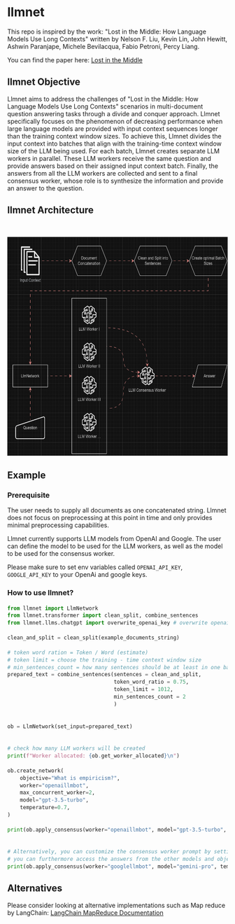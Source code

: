 # llmnet

This repo is inspired by the work: "Lost in the Middle: How Language Models Use Long Contexts" written by Nelson F. Liu, Kevin Lin, John Hewitt, Ashwin Paranjape, Michele Bevilacqua, Fabio Petroni, Percy Liang.

You can find the paper here: [Lost in the Middle](https://arxiv.org/abs/2307.03172)

## llmnet Objective

Llmnet aims to address the challenges of "Lost in the Middle: How Language Models Use Long Contexts" scenarios in multi-document question answering tasks through a divide and conquer approach. Llmnet specifically focuses on the phenomenon of decreasing performance when large language models are provided with input context sequences longer than the training context window sizes. To achieve this, Llmnet divides the input context into batches that align with the training-time context window size of the LLM being used. For each batch, Llmnet creates separate LLM workers in parallel. These LLM workers receive the same question and provide answers based on their assigned input context batch. Finally, the answers from all the LLM workers are collected and sent to a final consensus worker, whose role is to synthesize the information and provide an answer to the question.

## llmnet Architecture

<br>

<p align="center">
  <img src="assets/llmnet.gif" alt="llmnet architecture" height="500">
</p>

## Example

### Prerequisite  

The user needs to supply all documents as one concatenated string. Llmnet does not focus on preprocessing at this point in time and only provides minimal preprocessing capabilities.

Llmnet currently supports LLM models from OpenAI and Google. The user can define the model to be used for the LLM workers, as well as the model to be used for the consensus worker.

Please make sure to set env variables called `OPENAI_API_KEY`, `GOOGLE_API_KEY` to your OpenAi and google keys.

### How to use llmnet?

```python
from llmnet import LlmNetwork
from llmnet.transformer import clean_split, combine_sentences
from llmnet.llms.chatgpt import overwrite_openai_key # overwrite openai key

clean_and_split = clean_split(example_documents_string)

# token word ration = Token / Word (estimate)
# token limit = choose the training - time context window size
# min_sentences_count = how many sentences should be at least in one batch
prepared_text = combine_sentences(sentences = clean_and_split,
                                  token_word_ratio = 0.75,
                                  token_limit = 1012,
                                  min_sentences_count = 2
                                  )


ob = LlmNetwork(set_input=prepared_text)


# check how many LLM workers will be created
print(f"Worker allocated: {ob.get_worker_allocated}\n")

ob.create_network(
    objective="What is empiricism?",
    worker="openaillmbot",
    max_concurrent_worker=2,
    model="gpt-3.5-turbo",
    temperature=0.7,
)

print(ob.apply_consensus(worker="openaillmbot", model="gpt-3.5-turbo", temperature=0.7))


# Alternatively, you can customize the consensus worker prompt by setting the variable: set_prompt
# you can furthermore access the answers from the other models and objective via the getter methods: get_worker_answers and get_worker_objectives
print(ob.apply_consensus(worker="googlellmbot", model="gemini-pro", temperature=0.7, set_prompt= f"Summarize the following text: {ob.get_worker_answers}, make sure to obey this objective: {ob.get_worker_objectives}"))
```

## Alternatives

Please consider looking at alternative implementations such as Map reduce by LangChain: [LangChain MapReduce Documentation](https://python.langchain.com/docs/modules/chains/document/map_reduce)